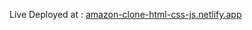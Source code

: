 Live Deployed at : [amazon-clone-html-css-js.netlify.app
](https://amazon-clone-html-css-js.netlify.app/)
